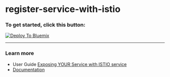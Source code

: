 # register-service-with-istio

### To get started, click this button:
[![Deploy To Bluemix](https://console.bluemix.net/devops/graphics/create_toolchain_button.png)](https://console.bluemix.net/devops/setup/deploy/?repository=https%3A//github.com/yeungbo/secure-kube-toolchain)

---
### Learn more 

* User Guide [Exposing YOUR Service with ISTIO service](https://apps.na.collabserv.com/wikis/home?lang=en-us#!/wiki/Wa0a1d43ca7a0_4fff_87ff_04006c762969/page/Exposing%20YOUR%20Service%20with%20ISTIO%20service)
* [Documentation](https://apps.na.collabserv.com/wikis/home?lang=en-us#!/wiki/Wa0a1d43ca7a0_4fff_87ff_04006c762969/page/Multi-tenant%20Exposing%20Service%20with%20ISTIO)